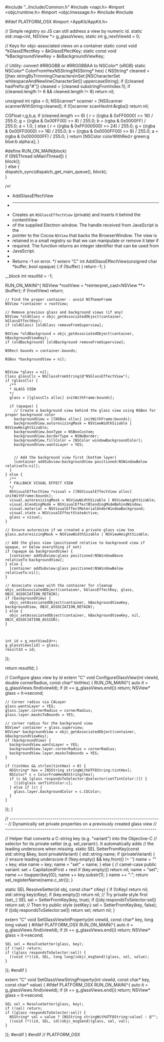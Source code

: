 #include "../include/Common.h"
#include <napi.h>
#import <objc/runtime.h>
#import <objc/message.h>
#include <string>
#include <cctype>

#ifdef PLATFORM_OSX
#import <AppKit/AppKit.h>

// Simple registry so JS can still address a view by numeric id.
static std::map<int, NSView *> g_glassViews;
static int g_nextViewId = 0;

// Keys for objc-associated views on a container
static const void *kGlassEffectKey = &kGlassEffectKey;
static const void *kBackgroundViewKey = &kBackgroundViewKey;

// Utility: convert #RRGGBB or #RRGGBBAA to NSColor* (sRGB)
static NSColor* ColorFromHexNSString(NSString* hex)
{
  NSString* cleaned = [[hex stringByTrimmingCharactersInSet:[NSCharacterSet whitespaceAndNewlineCharacterSet]] uppercaseString];
  if ([cleaned hasPrefix:@"#"]) cleaned = [cleaned substringFromIndex:1];
  if (cleaned.length != 6 && cleaned.length != 8) return nil;

  unsigned int rgba = 0;
  NSScanner* scanner = [NSScanner scannerWithString:cleaned];
  if (![scanner scanHexInt:&rgba]) return nil;

  CGFloat r,g,b,a;
  if (cleaned.length == 6) {
    r = ((rgba & 0xFF0000) >> 16) / 255.0;
    g = ((rgba & 0x00FF00) >> 8)  / 255.0;
    b =  (rgba & 0x0000FF)        / 255.0;
    a = 1.0;
  } else {
    r = ((rgba & 0xFF000000) >> 24) / 255.0;
    g = ((rgba & 0x00FF0000) >> 16) / 255.0;
    b = ((rgba & 0x0000FF00) >> 8)  / 255.0;
    a =  (rgba & 0x000000FF)        / 255.0;
  }
  return [NSColor colorWithRed:r green:g blue:b alpha:a];
}

#define RUN_ON_MAIN(block)                                  \
  if ([NSThread isMainThread]) {                            \
    block();                                                \
  } else {                                                  \
    dispatch_sync(dispatch_get_main_queue(), block);        \
  }

/*!
 * AddGlassEffectView
 * -----------------
 * Creates an `NSGlassEffectView` (private) and inserts it behind the contentView
 * of the supplied Electron window. The handle received from JavaScript is the
 * pointer to the Cocoa `NSView` that backs the BrowserWindow. The view is
 * retained in a small registry so that we can manipulate or remove it later if
 * required. The function returns an integer identifier that can be used from
 * JavaScript.
 *
 * Returns –1 on error.
 */
extern "C" int AddGlassEffectView(unsigned char *buffer, bool opaque) {
  if (!buffer) {
    return -1;
  }

  __block int resultId = -1;

  RUN_ON_MAIN(^{
    NSView *rootView = *reinterpret_cast<NSView **>(buffer);
    if (!rootView) return;

    // Find the proper container - avoid NSThemeFrame
    NSView *container = rootView;

    // Remove previous glass and background views (if any)
    NSView *oldGlass = objc_getAssociatedObject(container, kGlassEffectKey);
    if (oldGlass) [oldGlass removeFromSuperview];
    
    NSView *oldBackground = objc_getAssociatedObject(container, kBackgroundViewKey);
    if (oldBackground) [oldBackground removeFromSuperview];

    NSRect bounds = container.bounds;

    NSBox *backgroundView = nil;
    

    NSView *glass = nil;
    Class glassCls = NSClassFromString(@"NSGlassEffectView");
    if (glassCls) {
      /**
      * GLASS VIEW
      */
      glass = [[glassCls alloc] initWithFrame:bounds];

      if (opaque) {
        // Create a background view behind the glass view using NSBox for proper background color
        backgroundView = [[NSBox alloc] initWithFrame:bounds];
        backgroundView.autoresizingMask = NSViewWidthSizable | NSViewHeightSizable;
        backgroundView.boxType = NSBoxCustom;
        backgroundView.borderType = NSNoBorder;
        backgroundView.fillColor = [NSColor windowBackgroundColor];
        backgroundView.wantsLayer = YES;
        
        
        // Add the background view first (bottom layer)
        [container addSubview:backgroundView positioned:NSWindowBelow relativeTo:nil];
      }
    } else {
      /**
      * FALLBACK VISUAL EFFECT VIEW
      */
      NSVisualEffectView *visual = [[NSVisualEffectView alloc] initWithFrame:bounds];
      visual.autoresizingMask = NSViewWidthSizable | NSViewHeightSizable;
      visual.blendingMode = NSVisualEffectBlendingModeBehindWindow;
      visual.material = NSVisualEffectMaterialUnderWindowBackground;
      visual.state = NSVisualEffectStateActive;
      glass = visual;
    }

    // Ensure autoresize if we created a private glass view too
    glass.autoresizingMask = NSViewWidthSizable | NSViewHeightSizable;

    // Add the glass view (positioned relative to background view if opaque, or below everything if not)
    if (opaque && backgroundView) {
      [container addSubview:glass positioned:NSWindowAbove relativeTo:backgroundView];
    } else {
      [container addSubview:glass positioned:NSWindowBelow relativeTo:nil];
    }
    
    // Associate views with the container for cleanup
    objc_setAssociatedObject(container, kGlassEffectKey, glass, OBJC_ASSOCIATION_RETAIN);
    if (backgroundView) {
      objc_setAssociatedObject(container, kBackgroundViewKey, backgroundView, OBJC_ASSOCIATION_RETAIN);
    } else {
      objc_setAssociatedObject(container, kBackgroundViewKey, nil, OBJC_ASSOCIATION_ASSIGN);
    }

 

    int id = g_nextViewId++;
    g_glassViews[id] = glass;
    resultId = id;
  });

  return resultId;
}

// Configure glass view by id
extern "C" void ConfigureGlassView(int viewId, double cornerRadius, const char* tintHex) {
  RUN_ON_MAIN(^{
    auto it = g_glassViews.find(viewId);
    if (it == g_glassViews.end()) return;
    NSView* glass = it->second;

    // Corner radius via CALayer
    glass.wantsLayer = YES;
    glass.layer.cornerRadius = cornerRadius;
    glass.layer.masksToBounds = YES;

    // corner radius for the background view
    NSView* container = glass.superview;
    NSView* backgroundView = objc_getAssociatedObject(container, kBackgroundViewKey);
    if (backgroundView) {
      backgroundView.wantsLayer = YES;
      backgroundView.layer.cornerRadius = cornerRadius;
      backgroundView.layer.masksToBounds = YES;
    }

    if (tintHex && strlen(tintHex) > 0) {
      NSString* hex = [NSString stringWithUTF8String:tintHex];
      NSColor* c = ColorFromHexNSString(hex);
      if (c && [glass respondsToSelector:@selector(setTintColor:)]) {
        [(id)glass setTintColor:c];
      } else if (c) {
        glass.layer.backgroundColor = c.CGColor;
      }
    }
  });
}

// -----------------------------------------------------------------------------
// Dynamically set private properties on a previously created glass view
// -----------------------------------------------------------------------------

// Helper that converts a C-string key (e.g. "variant") into the Objective-C
// selector for its private setter (e.g. set_variant:). It automatically adds
// the leading underscore when missing.
static SEL SetterFromKey(const std::string &key, bool privateVariant) {
  std::string name;
  if (privateVariant) {
    // ensure leading underscore
    if (!key.empty() && key.front() != '_')
      name = "_" + key;
    else
      name = key;
    name = "set" + name;
  } else {
    // camel-case public variant: set + CapitalizedFirst + rest
    if (key.empty()) return nil;
    name = "set";
    name += toupper(key[0]);
    name += key.substr(1);
  }
  name += ":";
  return sel_registerName(name.c_str());
}

static SEL ResolveSetter(id obj, const char* cKey) {
  if (!cKey) return nil;
  std::string key(cKey);
  if (key.empty()) return nil;
  // Try private style first (set_<key>:)
  SEL sel = SetterFromKey(key, true);
  if ([obj respondsToSelector:sel]) return sel;
  // Then try public style (setKey:)
  sel = SetterFromKey(key, false);
  if ([obj respondsToSelector:sel]) return sel;
  return nil;
}

extern "C" void SetGlassViewIntProperty(int viewId, const char* key, long long value) {
#ifdef PLATFORM_OSX
  RUN_ON_MAIN(^{
    auto it = g_glassViews.find(viewId);
    if (it == g_glassViews.end()) return;
    NSView* glass = it->second;

    SEL sel = ResolveSetter(glass, key);
    if (!sel) return;
    if ([glass respondsToSelector:sel]) {
      ((void (*)(id, SEL, long long))objc_msgSend)(glass, sel, value);
    }
  });
#endif
}

extern "C" void SetGlassViewStringProperty(int viewId, const char* key, const char* value) {
#ifdef PLATFORM_OSX
  RUN_ON_MAIN(^{
    auto it = g_glassViews.find(viewId);
    if (it == g_glassViews.end()) return;
    NSView* glass = it->second;

    SEL sel = ResolveSetter(glass, key);
    if (!sel) return;
    if ([glass respondsToSelector:sel]) {
      NSString* val = value ? [NSString stringWithUTF8String:value] : @"";
      ((void (*)(id, SEL, id))objc_msgSend)(glass, sel, val);
    }
  });
#endif
}
#endif // PLATFORM_OSX